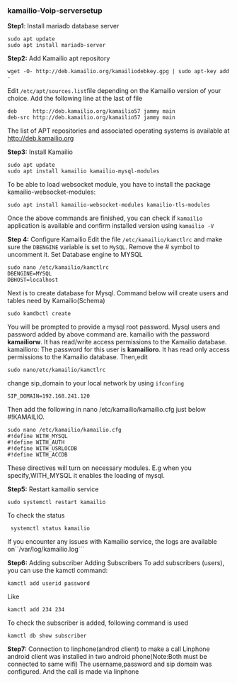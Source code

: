 ### kamailio-Voip-serversetup
**Step1**: Install mariadb database server
```
sudo apt update
sudo apt install mariadb-server
```
**Step2:** Add Kamailio apt repository
```
wget -O- http://deb.kamailio.org/kamailiodebkey.gpg | sudo apt-key add -
```
Edit ```/etc/apt/sources.list```file depending on the Kamailio version of your choice.
Add the following line at the last of file
```
deb     http://deb.kamailio.org/kamailio57 jammy main
deb-src http://deb.kamailio.org/kamailio57 jammy main
```
The list of APT repositories and associated operating systems is available at http://deb.kamailio.org  

**Step3:** Install Kamailio
```
sudo apt update
sudo apt install kamailio kamailio-mysql-modules
```
To be able to load websocket module, you have to install the package kamailio-websocket-modules:
```
sudo apt install kamailio-websocket-modules kamailio-tls-modules
```
Once the above commands are finished, you can check if ```kamailio``` application is available and confirm installed version using ```kamailio -V```    

**Step 4:** Configure Kamailio 
Edit the file ```/etc/kamailio/kamctlrc``` and make sure the ```DBENGINE``` variable is set to ```MySQL```. Remove the # symbol to uncomment it.
Set Database engine to MYSQL
```
sudo nano /etc/kamailio/kamctlrc
DBENGINE=MYSQL
DBHOST=localhost
```
Next is to create database for Mysql. Command below will create users and tables need by Kamailio(Schema)
```
sudo kamdbctl create
```
You will be prompted to provide a mysql root password. Mysql users and password added by above command are.
kamailio with the password **kamailiorw**. It has read/write access permissions to the Kamailio database.
kamailioro: The password for this user is **kamailioro**. It has read only access permissions to the Kamailio database.
Then,edit
```
sudo nano/etc/kamailio/kamctlrc
```
change sip_domain to your local network by using ```ifconfing```
```
SIP_DOMAIN=192.168.241.120
```
Then add the following in nano /etc/kamailio/kamailio.cfg just below #!KAMAILIO.
```
sudo nano /etc/kamailio/kamailio.cfg
#!define WITH_MYSQL
#!define WITH_AUTH
#!define WITH_USRLOCDB
#!define WITH_ACCDB
```
These directives will turn on necessary modules.  E.g when you specify,WITH_MYSQL it enables the loading of mysql.   

**Step5:** Restart kamailio service
```
sudo systemctl restart kamailio
```
To check the status
```
 systemctl status kamailio
```
If you encounter any issues with Kamailio service, the logs are available on``/var/log/kamailio.log```     

**Step6:** Adding subscriber
Adding Subscribers To add subscribers (users), you can use the kamctl command:
```
kamctl add userid password
```
Like
```
kamctl add 234 234
```
To check the subscriber is added, following command is used
```
kamctl db show subscriber
```
**Step7:** Connection to linphone(androd client) to make a call
Linphone android client was installed in two android phone(Note:Both must be connected to same wifi)
The username,password and sip domain was configured.
And the call is made via linphone




